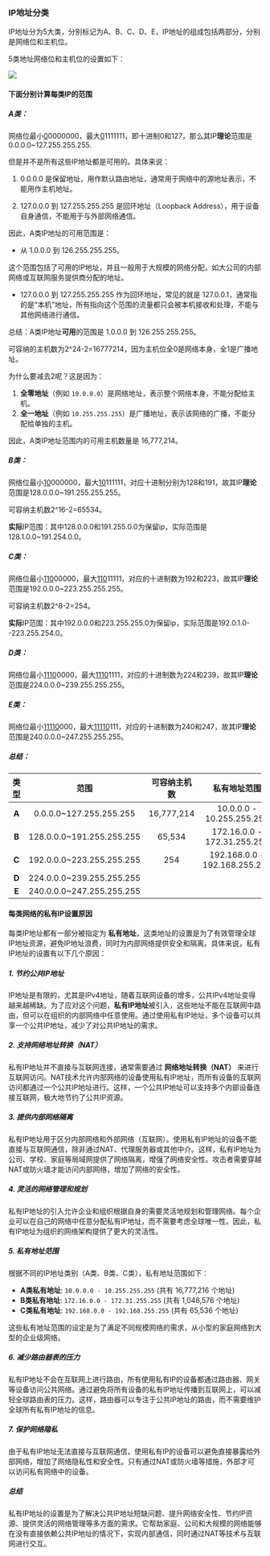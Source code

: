 ### IP地址分类

IP地址分为5大类，分别标记为A、B、C、D、E，IP地址的组成包括两部分，分别是网络位和主机位。

5类地址网络位和主机位的设置如下：

![](./imgs/5类IP.png)

#### 下面分别计算每类IP的范围

##### A类：

网络位最小<u>0</u>0000000，最大<u>0</u>1111111，即十进制0和127，那么其IP**理论**范围是0.0.0.0~127.255.255.255.

但是并不是所有这些IP地址都是可用的。具体来说：

1) 0.0.0.0 是保留地址，用作默认路由地址，通常用于网络中的源地址表示，不能用作主机地址。

2. 127.0.0.0 到 127.255.255.255 是回环地址（Loopback Address），用于设备自身通信，不能用于与外部网络通信。

因此，A类IP地址的可用范围是：

- 从 1.0.0.0 到 126.255.255.255。

这个范围包括了可用的IP地址，并且一般用于大规模的网络分配，如大公司的内部网络或互联网服务提供商分配的地址。

- 127.0.0.0 到 127.255.255.255 作为回环地址，常见的就是 127.0.0.1，通常指的是“本机”地址，所有指向这个范围的流量都只会被本机接收和处理，不能与其他网络进行通信。

总结：A类IP地址**可用**的范围是 1.0.0.0 到 126.255.255.255。

可容纳的主机数为2^24-2=16777214，因为主机位全0是网络本身，全1是广播地址。

为什么要减去2呢？这是因为：

1. **全零地址**（例如 `10.0.0.0`）是网络地址，表示整个网络本身，不能分配给主机。
2. **全一地址**（例如 `10.255.255.255`）是广播地址，表示该网络的广播，不能分配给单独的主机。

因此，A类IP地址范围内的可用主机数量是 16,777,214。

##### B类：

网络位最小<u>10</u>000000，最大<u>10</u>111111，对应十进制分别为128和191，故其IP**理论**范围是128.0.0.0~191.255.255.255。

可容纳主机数2^16-2=65534。

**实际**IP范围：其中128.0.0.0和191.255.0.0为保留ip，实际范围是128.1.0.0~191.254.0.0。

##### C类：

网络位最小<u>110</u>00000，最大<u>110</u>11111，对应的十进制数为192和223，故其IP**理论**范围是192.0.0.0~223.255.255.255。

可容纳主机数2^8-2=254。

**实际**IP范围：其中192.0.0.0和223.255.255.0为保留ip，实际范围是192.0.1.0--223.255.254.0。

##### D类：

网络位最小<u>1110</u>0000，最大<u>1110</u>1111，对应的十进制数为224和239，故其IP**理论**范围是224.0.0.0~239.255.255.255。

##### E类：

网络位最小<u>11110</u>000，最大<u>11110</u>111，对应的十进制数为240和247，故其IP**理论**范围是240.0.0.0~247.255.255.255。

##### 总结：

| 类型  |           范围            | 可容纳主机数 |         私有地址范围          |
| :---: | :-----------------------: | :----------: | :---------------------------: |
| **A** |  0.0.0.0~127.255.255.255  |  16,777,214  |   10.0.0.0 - 10.255.255.255   |
| **B** | 128.0.0.0~191.255.255.255 |    65,534    |  172.16.0.0 - 172.31.255.255  |
| **C** | 192.0.0.0~223.255.255.255 |     254      | 192.168.0.0 - 192.168.255.255 |
| **D** | 224.0.0.0~239.255.255.255 |              |                               |
| **E** | 240.0.0.0~247.255.255.255 |              |                               |



#### 每类网络的私有IP设置原因

每类IP地址都有一部分被指定为 **私有地址**，这类地址的设置是为了有效管理全球IP地址资源，避免IP地址浪费，同时为内部网络提供安全和隔离。具体来说，私有IP地址的设置有以下几个原因：

##### 1. **节约公共IP地址**
IP地址是有限的，尤其是IPv4地址，随着互联网设备的增多，公共IPv4地址变得越来越稀缺。为了应对这个问题，**私有IP地址**被引入，这些地址不能在互联网中路由，但可以在组织的内部网络中任意使用。通过使用私有IP地址，多个设备可以共享一个公共IP地址，减少了对公共IP地址的需求。

##### 2. **支持网络地址转换（NAT）**
私有IP地址并不直接与互联网连接，通常需要通过 **网络地址转换（NAT）** 来进行互联网访问。NAT技术允许内部网络的设备使用私有IP地址，而所有设备的互联网访问都通过一个公共IP地址进行。这样，一个公共IP地址可以支持多个内部设备连接互联网，极大地节约了公共IP资源。

##### 3. **提供内部网络隔离**
私有IP地址用于区分内部网络和外部网络（互联网）。使用私有IP地址的设备不能直接与互联网通信，除非通过NAT、代理服务器或其他中介。这样，私有IP地址为公司、学校、家庭等局域网提供了网络隔离，增强了网络安全性。攻击者需要穿越NAT或防火墙才能访问内部网络，增加了网络的安全性。

##### 4. **灵活的网络管理和规划**
私有IP地址的引入允许企业和组织根据自身的需要灵活地规划和管理网络。每个企业可以在自己的网络中任意分配私有IP地址，而不需要考虑全球唯一性。因此，私有IP地址为组织的网络架构提供了更大的灵活性。

##### 5. **私有地址范围**
根据不同的IP地址类别（A类、B类、C类），私有地址范围如下：

- **A类私有地址**: `10.0.0.0 - 10.255.255.255` (共有 16,777,216 个地址)
- **B类私有地址**: `172.16.0.0 - 172.31.255.255` (共有 1,048,576 个地址)
- **C类私有地址**: `192.168.0.0 - 192.168.255.255` (共有 65,536 个地址)

这些私有地址范围的设定是为了满足不同规模网络的需求，从小型的家庭网络到大型的企业级网络。

##### 6. **减少路由器表的压力**
私有IP地址不会在互联网上进行路由，所有使用私有IP的设备都通过路由器、网关等设备访问公共网络。通过避免将所有设备的私有IP地址传播到互联网上，可以减轻全球路由表的压力。这样，路由器可以专注于公共IP地址的路由，而不需要维护全球所有私有IP地址的信息。

##### 7. **保护网络隐私**
由于私有IP地址无法直接与互联网通信，使用私有IP的设备可以避免直接暴露给外部网络，增加了网络隐私性和安全性。只有通过NAT或防火墙等措施，外部才可以访问私有网络中的设备。

##### 总结
私有IP地址的设置是为了解决公共IP地址短缺问题、提升网络安全性、节约IP资源、提供灵活的网络管理等多方面的需求。它帮助家庭、公司和大规模的网络能够在没有直接依赖公共IP地址的情况下，实现内部通信，同时通过NAT等技术与互联网进行交互。





